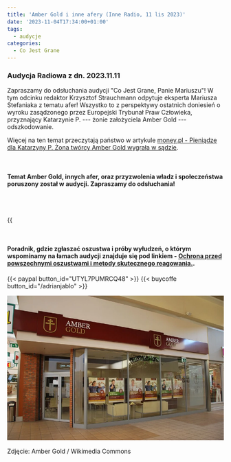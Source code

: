 ```yaml
---
title: 'Amber Gold i inne afery (Inne Radio, 11 lis 2023)'
date: '2023-11-04T17:34:00+01:00'
tags:
  - audycje
categories:
  - Co Jest Grane
---
```

### Audycja Radiowa z dn. 2023.11.11

Zapraszamy do odsłuchania audycji "Co Jest Grane, Panie Mariuszu"! W tym odcinku redaktor Krzysztof Strauchmann odpytuje eksperta Mariusza Stefaniaka z tematu afer! Wszystko to z perspektywy ostatnich doniesień o wyroku zasądzonego przez Europejski Trybunał Praw Człowieka, przyznający Katarzynie P. --- żonie założyciela Amber Gold --- odszkodowanie.

Więcej na ten temat przeczytają państwo w artykule [money.pl - Pieniądze dla Katarzyny P. Żona twórcy Amber Gold wygrała w sądzie](https://www.money.pl/gospodarka/trybunal-po-stronie-katarzyny-p-zona-tworcy-amber-gold-otrzyma-zadoscuczynienie-6957664051915296a.html).

<br>

#### Temat Amber Gold, innych afer, oraz przyzwolenia władz i społeczeństwa poruszony został w audycji. Zapraszamy do odsłuchania!

<br>
<br>

{{<audio src="audio/CJG_40_2023_11_11.mp3" caption="Zapis audycji CJG, publikowanej na łamach Innego Radia Głuchołazy w dniu 11 listopada 2023">}}

<br>

#### Poradnik, gdzie zgłaszać oszustwa i próby wyłudzeń, o którym wspominamy na łamach audycji znajduje się pod linkiem - [Ochrona przed powszechnymi oszustwami i metody skutecznego reagowania.](https://audycje.com.pl/posts/ochrona-przed-powszechnymi-oszustwami-i-metody-skutecznego-reagowania/).

{{< paypal button_id="UTYL7PUMRCQ48" >}}
{{< buycoffe button_id="/adrianjablo" >}}

![Amber Gold / Wikimedia Commons](/uploads/y6vk9kuturbxy8wodm5ogy4my0zm2e2ltrizwetytjhzc05ngrmzdmzntg3zwuuanblz5gvas0djqddw94aaaewbq.webp)

Zdjęcie: Amber Gold / Wikimedia Commons

